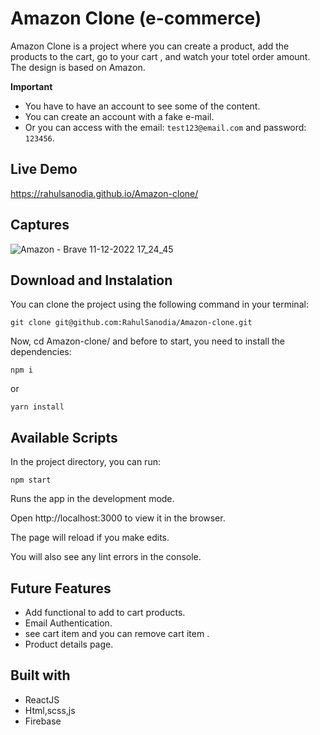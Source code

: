 # Amazon Clone (e-commerce)

Amazon Clone is a project where you can create a product, add the products to the cart, go to your cart , and watch your totel order amount.<br>
The design is based on Amazon.

**Important**

- You have to have an account to see some of the content.
- You can create an account with a fake e-mail.
- Or you can access with the email: `test123@email.com` and password: `123456`.


## Live Demo

https://rahulsanodia.github.io/Amazon-clone/

## Captures

![Amazon - Brave 11-12-2022 17_24_45](https://user-images.githubusercontent.com/96971132/206902737-a4a44d4d-6e3a-42c9-ae7f-8206119b803f.png)
## Download and Instalation

You can clone the project using the following command in your terminal:

```
git clone git@github.com:RahulSanodia/Amazon-clone.git
```

Now, cd Amazon-clone/ and before to start, you need to install the dependencies:

```
npm i
```

or

```
yarn install
```

## Available Scripts

In the project directory, you can run:

```
npm start
```

Runs the app in the development mode.

Open http://localhost:3000 to view it in the browser.

The page will reload if you make edits.

You will also see any lint errors in the console.

## Future Features

- Add functional to add to cart products.
- Email Authentication.
- see cart item and you can remove cart item .
- Product details page.


## Built with

- ReactJS
- Html,scss,js
- Firebase

